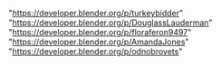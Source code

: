 "https://developer.blender.org/p/turkeybidder"
"https://developer.blender.org/p/DouglassLauderman"
"https://developer.blender.org/p/floraferon9497"
"https://developer.blender.org/p/AmandaJones"
"https://developer.blender.org/p/odnobrovets"
 
